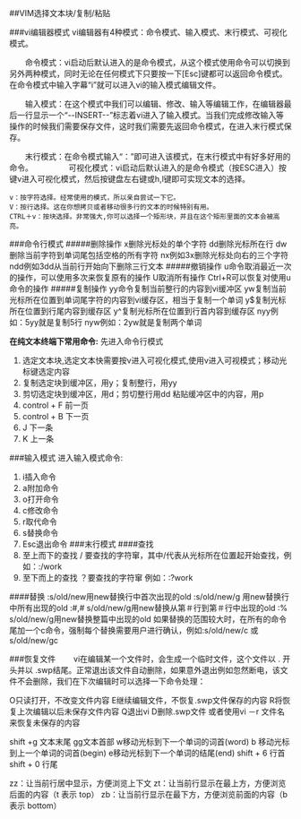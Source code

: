 ##VIM选择文本块/复制/粘贴

###vi编辑器模式
vi编辑器有4种模式：命令模式、输入模式、末行模式、可视化模式。

　　命令模式：vi启动后默认进入的是命令模式，从这个模式使用命令可以切换到另外两种模式，同时无论在任何模式下只要按一下[Esc]键都可以返回命令模式。在命令模式中输入字幕“i”就可以进入vi的输入模式编辑文件。

　　输入模式：在这个模式中我们可以编辑、修改、输入等编辑工作，在编辑器最后一行显示一个“--INSERT--”标志着vi进入了输入模式。当我们完成修改输入等操作的时候我们需要保存文件，这时我们需要先返回命令模式，在进入末行模式保存。

　　末行模式：在命令模式输入“：”即可进入该模式，在末行模式中有好多好用的命令。
　　
　　可视化模式：vi启动后默认进入的是命令模式（按ESC进入）按键v进入可视化模式，然后按键盘左右键或h,l键即可实现文本的选择。
```
v：按字符选择。经常使用的模式，所以亲自尝试一下它。
V：按行选择。这在你想拷贝或者移动很多行的文本的时候特别有用。
CTRL＋v：按块选择。非常强大,你可以选择一个矩形块，并且在这个矩形里面的文本会被高亮。
```

###命令行模式
#####删除操作
x删除光标处的单个字符
dd删除光标所在行
dw删除当前字符到单词尾包括空格的所有字符
nx例如3x删除光标处向右的三个字符
ndd例如3dd从当前行开始向下删除三行文本
#####撤销操作
u命令取消最近一次的操作，可以使用多次来恢复原有的操作
U取消所有操作
Ctrl+R可以恢复对使用u命令的操作
#####复制操作
yy命令复制当前整行的内容到vi缓冲区
yw复制当前光标所在位置到单词尾字符的内容到vi缓存区，相当于复制一个单词
y$复制光标所在位置到行尾内容到缓存区
y^复制光标所在位置到行首内容到缓存区
nyy例如：5yy就是复制5行
nyw例如：2yw就是复制两个单词

__在纯文本终端下常用命令:__
先进入命令行模式
1. 选定文本块,选定文本快需要按v进入可视化模式,使用v进入可视模式；移动光标键选定内容
2. 复制选定块到缓冲区，用y；复制整行，用yy
3. 剪切选定块到缓冲区，用d；剪切整行用dd
粘贴缓冲区中的内容，用p
4. control + F 前一页 
5. control + B 下一页 
6. J 下一条 
7. K 上一条 

###输入模式
进入输入模式命令:
1. i插入命令 
2. a附加命令 
3. o打开命令 
4. c修改命令
5. r取代命令
6. s替换命令
7. Esc退出命令
###末行模式
####查找
1. 至上而下的查找
	/ 要查找的字符窜，其中/代表从光标所在位置起开始查找，例如：:/work
2. 至下而上的查找
	？要查找的字符窜 例如：:?work
	
####替换
:s/old/new用new替换行中首次出现的old
:s/old/new/g 用new替换行中所有出现的old
:#,# s/old/new/g用new替换从第＃行到第＃行中出现的old
:% s/old/new/g用new替换整篇中出现的old
如果替换的范围较大时，在所有的命令尾加一个c命令，强制每个替换需要用户进行确认，例如:s/old/new/c 或s/old/new/gc



###恢复文件
　　vi在编辑某一个文件时，会生成一个临时文件，这个文件以 . 开头并以 .swp结尾。正常退出该文件自动删除，如果意外退出例如忽然断电，该文件不会删除，我们在下次编辑时可以选择一下命令处理：

O只读打开，不改变文件内容
E继续编辑文件，不恢复.swp文件保存的内容
R将恢复上次编辑以后未保存文件内容
Q退出vi
D删除.swp文件
或者使用vi －r 文件名来恢复未保存的内容

shift +g 文本末尾
gg文本首部
w移动光标到下一个单词的词首\(word\)
b 移动光标到上一个单词的词首\(begin\)
e移动光标到下一个单词的结尾\(end\)
shift + 6 行首
shift + 0 行尾

zz：让当前行居中显示，方便浏览上下文
zt：让当前行显示在最上方，方便浏览后面的内容（t 表示 top）
zb：让当前行显示在最下方，方便浏览前面的内容（b 表示 bottom）


